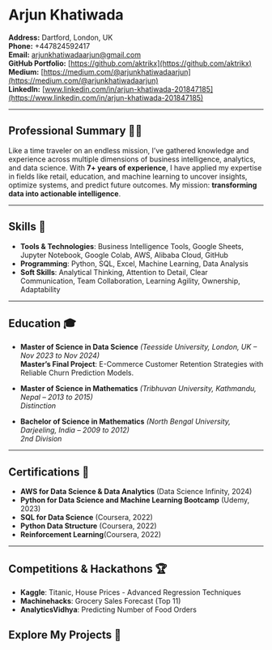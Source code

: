 # Arjun Khatiwada

**Address:** Dartford, London, UK  
**Phone:** +447824592417  
**Email:** [arjunkhatiwadaarjun@gmail.com](mailto:arjunkhatiwadaarjun@gmail.com)  
**GitHub Portfolio:** [https://github.com/aktrikx](https://github.com/aktrikx)  
**Medium:** [https://medium.com/@arjunkhatiwadaarjun](https://medium.com/@arjunkhatiwadaarjun)  
**LinkedIn:** [www.linkedin.com/in/arjun-khatiwada-201847185](https://www.linkedin.com/in/arjun-khatiwada-201847185)

---

## Professional Summary 🧑‍💻

Like a time traveler on an endless mission, I’ve gathered knowledge and experience across multiple dimensions of business intelligence, analytics, and data science. With **7+ years of experience**, I have applied my expertise in fields like retail, education, and machine learning to uncover insights, optimize systems, and predict future outcomes. My mission: **transforming data into actionable intelligence**.

---

## Skills 🔧

- **Tools & Technologies**: Business Intelligence Tools, Google Sheets, Jupyter Notebook, Google Colab, AWS, Alibaba Cloud, GitHub
- **Programming**: Python, SQL, Excel, Machine Learning, Data Analysis
- **Soft Skills**: Analytical Thinking, Attention to Detail, Clear Communication, Team Collaboration, Learning Agility, Ownership, Adaptability

---

## Education 🎓

- **Master of Science in Data Science** *(Teesside University, London, UK – Nov 2023 to Nov 2024)*  
  **Master’s Final Project**: E-Commerce Customer Retention Strategies with Reliable Churn Prediction Models.
  
- **Master of Science in Mathematics** *(Tribhuvan University, Kathmandu, Nepal – 2013 to 2015)*  
  *Distinction*

- **Bachelor of Science in Mathematics** *(North Bengal University, Darjeeling, India – 2009 to 2012)*  
  *2nd Division*

---

## Certifications 🏅

- **AWS for Data Science & Data Analytics** (Data Science Infinity, 2024)
- **Python for Data Science and Machine Learning Bootcamp** (Udemy, 2023)
- **SQL for Data Science** (Coursera, 2022)
- **Python Data Structure** (Coursera, 2022)
- **Reinforcement Learning**(Coursera, 2022)

---


## Competitions & Hackathons 🏆

- **Kaggle**: Titanic, House Prices - Advanced Regression Techniques
- **Machinehacks**: Grocery Sales Forecast (Top 11)
- **AnalyticsVidhya**: Predicting Number of Food Orders

## Explore My Projects 🚀
